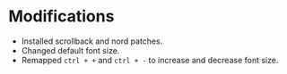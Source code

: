 # Modifications
- Installed scrollback and nord patches.
- Changed default font size.
- Remapped `ctrl + +` and `ctrl + -` to increase and decrease font size.
